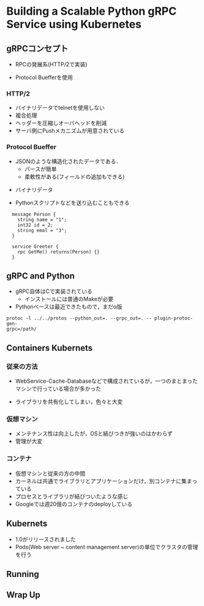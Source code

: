# Building a Scalable Python gRPC Service using Kubernetes

## gRPCコンセプト

+  RPCの発展系(HTTP/2で実装)
* Protocol Buefferを使用

### HTTP/2

* バイナリデータでtelnetを使用しない
* 複合処理
* ヘッダーを圧縮しオーバヘッドを削減
* サーバ側にPushメカニズムが用意されている

### Protocol Bueffer

* JSONのような構造化されたデータである．
  + パースが簡単
  * 柔軟性がある(フィールドの追加もできる)
+ バイナリデータ
* Pythonスクリプトなどを送り込むこともできる

```
  message Person {
    string name = "1";
    int32 id = 2;
    string emal = "3";
  }

  service Greeter {
    rpc GetMe() returns(Person) {}
  }
```

## gRPC and Python

* gRPC自体はCで実装されている
  * インストールには普通のMakeが必要
* Pythonベースは最近できたもので，まだα版

```
protoc -l ../../protos --python_out=. --grpc_out=. -- plugin-protoc-gen-
grpc=/path/
```

## Containers Kubernets

### 従来の方法

+ WebService-Cache-Databaseなどで構成されているが，一つのまとまったマシンで行っている場合が多かった
* ライブラリを共有化してしまい，色々と大変

### 仮想マシン

* メンテナンス性は向上したが，OSと結びつきが強いのはかわらず
* 管理が大変

### コンテナ

* 仮想マシンと従来の方の中間
* カーネルは共通でライブラリとアプリケーションだけ，別コンテナに集まっている
* プロセスとライブラリが結びついたような感じ
* Googleでは週20億のコンテナのdeployしている

## Kubernets

+ 1.0がリリースされました
+ Pods(Web server ~ content management server)の単位でクラスタの管理を行う

## Running

## Wrap Up
